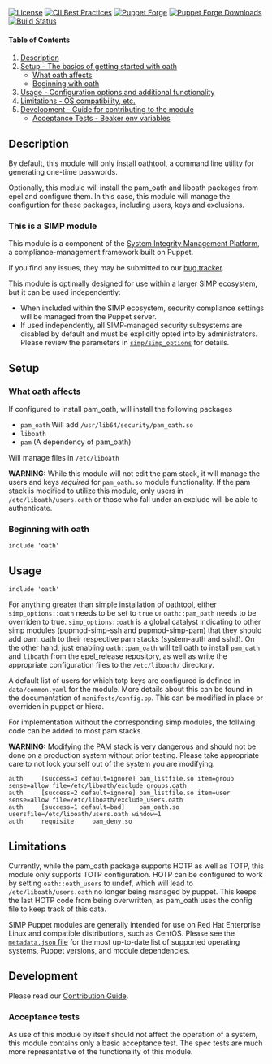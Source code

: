 [![License](https://img.shields.io/:license-apache-blue.svg)](http://www.apache.org/licenses/LICENSE-2.0.html)
[![CII Best Practices](https://bestpractices.coreinfrastructure.org/projects/73/badge)](https://bestpractices.coreinfrastructure.org/projects/73)
[![Puppet Forge](https://img.shields.io/puppetforge/v/simp/oath.svg)](https://forge.puppetlabs.com/simp/oath)
[![Puppet Forge Downloads](https://img.shields.io/puppetforge/dt/simp/oath.svg)](https://forge.puppetlabs.com/simp/oath)
[![Build Status](https://travis-ci.org/simp/pupmod-simp-oath.svg)](https://travis-ci.org/simp/pupmod-simp-oath)

#### Table of Contents

1. [Description](#description)
2. [Setup - The basics of getting started with oath](#setup)
    * [What oath affects](#what-oath-affects)
    * [Beginning with oath](#beginning-with-oath)
3. [Usage - Configuration options and additional functionality](#usage)
4. [Limitations - OS compatibility, etc.](#limitations)
5. [Development - Guide for contributing to the module](#development)
    * [Acceptance Tests - Beaker env variables](#acceptance-tests)

## Description

By default, this module will only install oathtool, a command line utility for
generating one-time passwords.

Optionally, this module will install the pam_oath and liboath packages from epel
and configure them. In this case, this module will manage the configurtion for
these packages, including users, keys and exclusions.

### This is a SIMP module

This module is a component of the [System Integrity Management
Platform](https://simp-project.com), a
compliance-management framework built on Puppet.

If you find any issues, they may be submitted to our [bug
tracker](https://simp-project.atlassian.net/).

This module is optimally designed for use within a larger SIMP ecosystem, but
it can be used independently:

 * When included within the SIMP ecosystem, security compliance settings will
   be managed from the Puppet server.
 * If used independently, all SIMP-managed security subsystems are disabled by
   default and must be explicitly opted into by administrators.  Please review
   the parameters in
   [`simp/simp_options`](https://github.com/simp/pupmod-simp-simp_options) for
   details.

## Setup

### What oath affects

If configured to install pam_oath, will install the following packages

 * `pam_oath`
    Will add `/usr/lib64/security/pam_oath.so`
 * `liboath`
 * `pam` (A dependency of pam_oath)


Will manage files in `/etc/liboath`

**WARNING:** While this module will not edit the pam stack, it will manage the
users and keys _required_ for `pam_oath.so` module functionality. If the pam stack is
modified to utilize this module, only users in `/etc/liboath/users.oath` or
those who fall under an exclude will be able to authenticate.


### Beginning with oath

```puppet
include 'oath'
```

## Usage

```puppet
include 'oath'
```
For anything greater than simple installation of oathtool, either
`simp_options::oath` needs to be set to `true` or `oath::pam_oath` needs to be
overriden to true. `simp_options::oath` is a global catalyst indicating to
other simp modules (pupmod-simp-ssh and pupmod-simp-pam) that they should
add pam_oath to their respective pam stacks (system-auth and sshd). On the
other hand, just enabling `oath::pam_oath` will tell oath to install
`pam_oath` and `liboath` from the epel_release repository, as well as
write the appropriate configuration files to the `/etc/liboath/` directory.

A default list of users for which totp keys are configured is defined in
`data/common.yaml` for the module. More details about this can be found in the
documentation of `manifests/config.pp`. This can be modified in place or
overriden in puppet or hiera.

For implementation without the corresponding simp modules, the follwing
code can be added to most pam stacks.

**WARNING:** Modifying the PAM stack is very dangerous and should not be done on
a production system without prior testing. Please take appropriate care to not lock yourself out of
the system you are modifying.

```
auth     [success=3 default=ignore] pam_listfile.so item=group sense=allow file=/etc/liboath/exclude_groups.oath
auth     [success=2 default=ignore] pam_listfile.so item=user sense=allow file=/etc/liboath/exclude_users.oath
auth     [success=1 default=bad]    pam_oath.so usersfile=/etc/liboath/users.oath window=1
auth     requisite     pam_deny.so
```

## Limitations

Currently, while the pam_oath package supports HOTP as well as TOTP, this module
only supports TOTP configuration. HOTP can be configured to work by setting
`oath::oath_users` to undef, which will lead to `/etc/liboath/users.oath` no
longer being managed by puppet. This keeps the last HOTP code from being
overwritten, as pam_oath uses the config file to keep track of this data.

SIMP Puppet modules are generally intended for use on Red Hat Enterprise Linux
and compatible distributions, such as CentOS. Please see the
[`metadata.json` file](./metadata.json) for the most up-to-date list of
supported operating systems, Puppet versions, and module dependencies.

## Development

Please read our [Contribution Guide](http://simp-doc.readthedocs.io/en/stable/contributors_guide/index.html).

### Acceptance tests
As use of this module by itself should not affect the operation of a system,
this module contains only a basic acceptance test. The spec tests are much
more representative of the functionality of this module.

